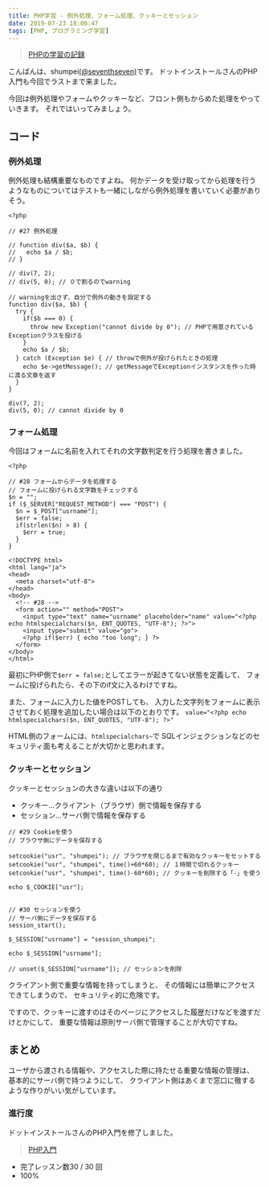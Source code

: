 ```yaml
---
title: PHP学習 - 例外処理、フォーム処理、クッキーとセッション
date: 2019-07-23 18:00:47
tags: [PHP, プログラミング学習]
---
```


> [PHPの学習の記録](/tags/PHP/)

こんばんは、shumpei[(@seventhseven)](https://twitter.com/seventhseven)です。
ドットインストールさんのPHP入門も今回でラストまで来ました。

今回は例外処理やフォームやクッキーなど、フロント側もからめた処理をやっていきます。
それではいってみましょう。

<!-- toc -->

## コード

### 例外処理

例外処理も結構重要なものですよね。
何かデータを受け取ってから処理を行うようなものについてはテストも一緒にしながら例外処理を書いていく必要がありそう。


```
<?php

// #27 例外処理

// function div($a, $b) {
//   echo $a / $b;
// }

// div(7, 2);
// div(5, 0); // ０で割るのでwarning

// warningを出さず、自分で例外の動きを設定する
function div($a, $b) {
  try {
    if($b === 0) {
      throw new Exception("cannot divide by 0"); // PHPで用意されているExceptionクラスを投げる
    }
    echo $a / $b;
  } catch (Exception $e) { // throwで例外が投げられたときの処理
    echo $e->getMessage(); // getMessageでExceptionインスタンスを作った時に渡る文章を返す
  }
}

div(7, 2);
div(5, 0); // cannot divide by 0
```


### フォーム処理
今回はフォームに名前を入れてそれの文字数判定を行う処理を書きました。

```
<?php

// #28 フォームからデータを処理する
// フォームに投げられる文字数をチェックする
$n = "";
if ($_SERVER["REQUEST_METHOD"] === "POST") {
  $n = $_POST["usrname"];
  $err = false;
  if(strlen($n) > 8) {
    $err = true;
  }
}

<!DOCTYPE html>
<html lang="ja">
<head>
  <meta charset="utf-8">
</head>
<body>
  <!-- #28 -->
  <form action="" method="POST">
    <input type="text" name="usrname" placeholder="name" value="<?php echo htmlspecialchars($n, ENT_QUOTES, "UTF-8"); ?>">
    <input type="submit" value="go">
    <?php if($err) { echo "too long"; } ?>
  </form>
</body>
</html>
```

最初にPHP側で`$err = false;`としてエラーが起きてない状態を定義して、
フォームに投げられたら、その下のif文に入るわけですね。

また、フォームに入力した値をPOSTしても、
入力した文字列をフォームに表示させておく処理を追加したい場合は以下のとおりです。
`value="<?php echo htmlspecialchars($n, ENT_QUOTES, "UTF-8"); ?>"`

HTML側のフォームには、`htmlspecialchars~`で
SQLインジェクションなどのセキュリティ面も考えることが大切かと思われます。


### クッキーとセッション

クッキーとセッションの大きな違いは以下の通り

- クッキー…クライアント（ブラウザ）側で情報を保存する
- セッション…サーバ側で情報を保存する

```
// #29 Cookieを使う
// ブラウザ側にデータを保存する

setcookie("usr", "shumpei"); // ブラウザを閉じるまで有効なクッキーをセットする
setcookie("usr", "shumpei", time()+60*60); // １時間で切れるクッキー
setcookie("usr", "shumpei", time()-60*60); // クッキーを削除する「-」を使う

echo $_COOKIE["usr"];


// #30 セッションを使う
// サーバ側にデータを保存する
session_start();

$_SESSION["usrname"] = "session_shumpei";

echo $_SESSION["usrname"];

// unset($_SESSION["usrname"]); // セッションを削除
```

クライアント側で重要な情報を持ってしまうと、
その情報には簡単にアクセスできてしまうので、
セキュリティ的に危険です。

ですので、クッキーに渡すのはそのページにアクセスした履歴だけなどを渡すだけとかにして、
重要な情報は原則サーバ側で管理することが大切ですね。

## まとめ
ユーザから渡される情報や、アクセスした際に持たせる重要な情報の管理は、
基本的にサーバ側で持つようにして、
クライアント側はあくまで窓口に徹するような作りがいい気がしています。

### 進行度

ドットインストールさんのPHP入門を修了しました。

> [PHP入門](https://dotinstall.com/lessons/basic_php_v2)
  - 完了レッスン数30 / 30 回
  - 100%